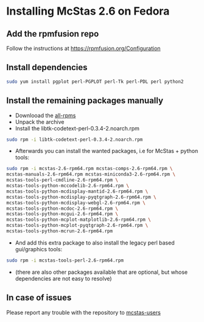 # Installing McStas 2.6 on Fedora 

## Add the rpmfusion repo
Follow the instructions at https://rpmfusion.org/Configuration

## Install dependencies
```bash
sudo yum install pgplot perl-PGPLOT perl-Tk perl-PDL perl python2
```

## Install the remaining packages manually
* Downlooad the [all-rpms](http://download.mcstas.org/current/linux/mcstas-2.6-rpm64-Fedora29/all-rpms.tgz)
* Unpack the archive
* Install the libtk-codetext-perl-0.3.4-2.noarch.rpm
```bash
sudo rpm -i libtk-codetext-perl-0.3.4-2.noarch.rpm
```
* Afterwards you can install the wanted packages, i.e for McStas + python
tools:
```bash
sudo rpm -i mcstas-2.6-rpm64.rpm mcstas-comps-2.6-rpm64.rpm \
mcstas-manuals-2.6-rpm64.rpm mcstas-miniconda3-2.6-rpm64.rpm \
mcstas-tools-perl-cmdline-2.6-rpm64.rpm \
mcstas-tools-python-mccodelib-2.6-rpm64.rpm \
mcstas-tools-python-mcdisplay-mantid-2.6-rpm64.rpm \
mcstas-tools-python-mcdisplay-pyqtgraph-2.6-rpm64.rpm \
mcstas-tools-python-mcdisplay-webgl-2.6-rpm64.rpm \
mcstas-tools-python-mcdoc-2.6-rpm64.rpm \
mcstas-tools-python-mcgui-2.6-rpm64.rpm \
mcstas-tools-python-mcplot-matplotlib-2.6-rpm64.rpm \
mcstas-tools-python-mcplot-pyqtgraph-2.6-rpm64.rpm \
mcstas-tools-python-mcrun-2.6-rpm64.rpm
```
* And add this extra package to also install the legacy perl based gui/graphics tools:
```bash
sudo rpm -i mcstas-tools-perl-2.6-rpm64.rpm
```
* (there are also other packages available that are optional, but
  whose dependencies are not easy to resolve)

## In case of issues
Please report any trouble with the repository to [mcstas-users](mailto:mcstas-users@mcstas.org)

